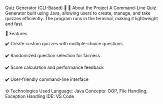 Quiz Generator (CLI-Based) 🎯
📌 About the Project
A Command-Line Quiz Generator built using Java, allowing users to create, manage, and take quizzes efficiently. The program runs in the terminal, making it lightweight and fast.

🚀 Features

✔️ Create custom quizzes with multiple-choice questions

✔️ Randomized question selection for fairness

✔️ Score calculation and performance feedback

✔️ User-friendly command-line interface

⚙️ Technologies Used
Language: Java
Concepts: OOP, File Handling, Exception Handling
IDE: VS Code
